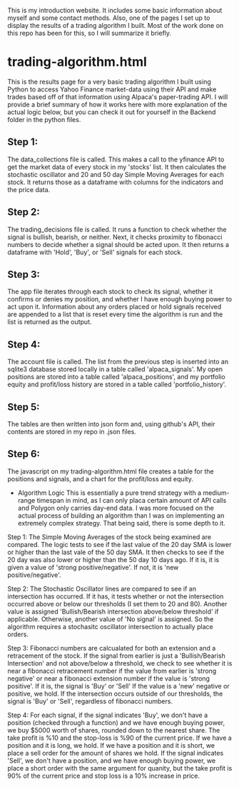 This is my introduction website. It includes some basic information about myself and some contact methods. Also, 
one of the pages I set up to display the results of a trading algorithm I built. Most of the work done on this repo
has been for this, so I will summarize it briefly.

# trading-algorithm.html
This is the results page for a very basic trading algorithm I built using Python to access Yahoo Finance market-data using their API and make trades based off of that information using Alpaca's paper-trading API. I will provide a brief summary of how it 
works here with more explanation of the actual logic below, but you can check it out for yourself in the Backend folder in the python files. 

## Step 1: 
The data_collections file is called. This makes a call to the yfinance API to get the market data of every stock in my 'stocks' list. It then calculates the stochastic oscillator and 20 and 50 day Simple Moving Averages for each stock. It returns those as a dataframe with columns for the indicators and the price data. 

## Step 2:
The trading_decisions file is called. It runs a function to check whether the signal is bullish, bearish, or neither. Next, it 
checks proximity to fibonacci numbers to decide whether a signal should be acted upon. It then returns a dataframe with 'Hold', 'Buy', 
or 'Sell' signals for each stock.

## Step 3:
The app file iterates through each stock to check its signal, whether it confirms or denies my position, and whether I have enough 
buying power to act upon it. Information about any orders placed or hold signals received are appended to a list that is reset every 
time the algorithm is run and the list is returned as the output.

## Step 4:
The account file is called. The list from the previous step is inserted into an sqlite3 database stored locally in a table called 
'alpaca_signals'. My open positions are stored into a table called 'alpaca_positions', and my portfolio equity and profit/loss
history are stored in a table called 'portfolio_history'.

## Step 5: 
The tables are then written into json form and, using github's API, their contents are stored in my repo in .json files. 

## Step 6: 
The javascript on my trading-algorithm.html file creates a table for the positions and signals, and a chart for the 
profit/loss and equity.

* Algorithm Logic
This is essentially a pure trend strategy with a medium-range timespan in mind, as I can only placa certain amount of API 
calls and Polygon only carries day-end data. I was more focused on the actual process of building an algorithm than I was on 
implementing an extremely complex strategy. That being said, there is some depth to it.

Step 1: The Simple Moving Averages of the stock being examined are compared. The logic tests to see if the last value of the 20 day SMA 
is lower or higher than the last vale of the 50 day SMA. It then checks to see if the 20 day was also lower or higher than 
the 50 day 10 days ago. If it is, it is given a value of 'strong positive/negative'. If not, it is 'new positive/negative'.

Step 2: The Stochastic Oscillator lines are compared to see if an intersection has occurred. If it has, it tests whether or not 
the intersection occurred above or below our thresholds (I set them to 20 and 80). Another value is assigned 'Bullish/Bearish intersection
above/below threshold' if applicable. Otherwise, another value of 'No signal' is assigned. So the algorithm requires a stochasitc 
oscillator intersection to actually place orders.

Step 3: Fibonacci numbers are calcualated for both an extension and a retracement of the stock. If the signal from earlier is just a 
'Bullish/Bearish Intersection' and not above/below a threshold, we check to see whether it is near a fibonacci retracement number 
if the value from earlier is 'strong negative' or near a fibonacci extension number if the value is 'strong positive'. If it is, the signal 
is 'Buy' or 'Sell' If the value is a 'new' negative or positive, we hold. If the intersection occurs outside of our thresholds, the signal 
is 'Buy' or 'Sell', regardless of fibonacci numbers. 

Step 4: For each signal, if the signal indicates 'Buy', we don't have a position (checked through a function) and we have enough buying 
power, we buy $5000 worth of shares, rounded down to the nearest share. The take profit is %10 and the stop-loss is %90 of the current price. 
If we have a position and it is long, we hold. If we have a position and it is short, we place a sell order for the amount of shares we hold.
If the signal indicates 'Sell', we don't have a position, and we have enough buying power, we place a short order with the same argument for 
quanity, but the take profit is 90% of the current price and stop loss is a 10% increase in price.
